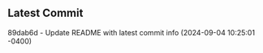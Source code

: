 
## Latest Commit
89dab6d - Update README with latest commit info (2024-09-04 10:25:01 -0400) <Yunxi-Zhou>
